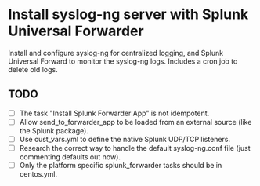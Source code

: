 Install syslog-ng server with Splunk Universal Forwarder
========================================================

Install and configure syslog-ng for centralized logging, and Splunk Universal Forward to monitor the syslog-ng logs.  Includes a cron job to delete old logs.

TODO
----
- [ ] The task "Install Splunk Forwarder App" is not idempotent.
- [ ] Allow send_to_forwarder_app to be loaded from an external source (like the Splunk package).
- [ ] Use cust_vars.yml to define the native Splunk UDP/TCP listeners.
- [ ] Research the correct way to handle the default syslog-ng.conf file (just commenting defaults out now).
- [ ] Only the platform specific splunk_forwarder tasks should be in centos.yml.